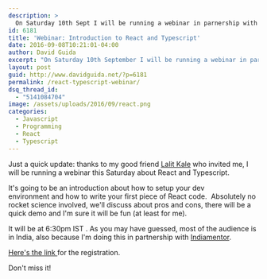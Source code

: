 ```yaml
---
description: >
  On Saturday 10th Sept I will be running a webinar in parnership with Indiamentor about React and Typescript and how to setup your environment.
id: 6181
title: 'Webinar: Introduction to React and Typescript'
date: 2016-09-08T10:21:01-04:00
author: David Guida
excerpt: "On Saturday 10th September I will be running a webinar in parnership with Indiamentor. We'll talk about React and Typescript and how to setup your environment. Don't miss it!"
layout: post
guid: http://www.davidguida.net/?p=6181
permalink: /react-typescript-webinar/
dsq_thread_id:
  - "5141084704"
image: /assets/uploads/2016/09/react.png
categories:
  - Javascript
  - Programming
  - React
  - Typescript
---
```

Just a quick update: thanks to my good friend <a href="http://www.indiamentor.com/mentors/lalit_kale" target="_blank">Lalit Kale</a> who invited me, I will be running a webinar this Saturday about React and Typescript.

It's going to be an introduction about how to setup your dev environment and how to write your first piece of React code.  Absolutely no rocket science involved, we'll discuss about pros and cons, there will be a quick demo and I'm sure it will be fun (at least for me).

It will be at 6:30pm IST . As you may have guessed, most of the audience is in India, also because I'm doing this in partnership with <a href="http://www.indiamentor.com" target="_blank">Indiamentor</a>.

<a href="http://www.indiamentor.com/events/introduction-react-typescript-saturday-10th-september-2016-06-30pm-ist" target="_blank">Here's the link </a>for the registration.

Don't miss it!

<div class="post-details-footer-widgets">
</div>